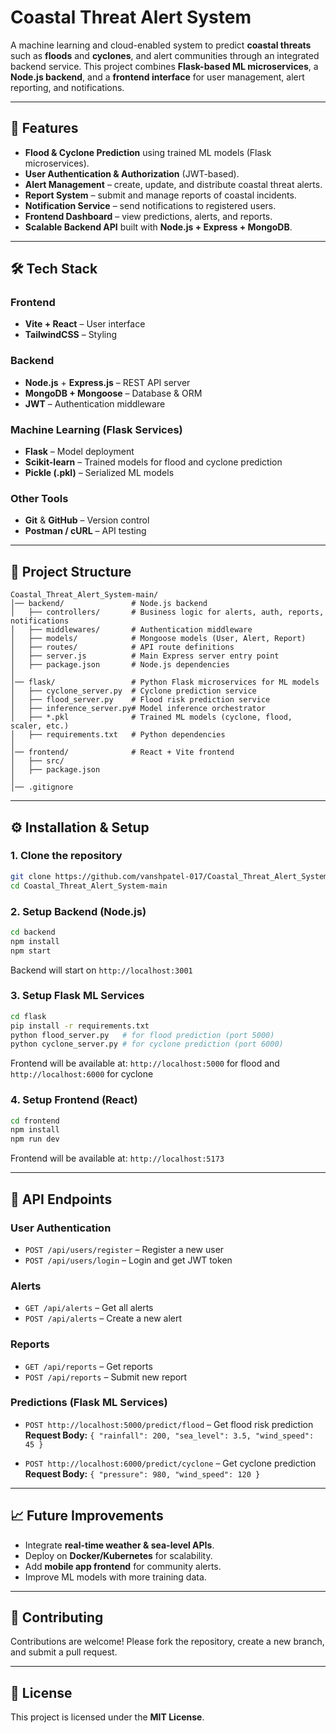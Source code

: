 # Coastal Threat Alert System

A machine learning and cloud-enabled system to predict **coastal threats** such as **floods** and **cyclones**, and alert communities through an integrated backend service. This project combines **Flask-based ML microservices**, a **Node.js backend**, and a **frontend interface** for user management, alert reporting, and notifications.

---

## 🚀 Features

* **Flood & Cyclone Prediction** using trained ML models (Flask microservices).
* **User Authentication & Authorization** (JWT-based).
* **Alert Management** – create, update, and distribute coastal threat alerts.
* **Report System** – submit and manage reports of coastal incidents.
* **Notification Service** – send notifications to registered users.
* **Frontend Dashboard** – view predictions, alerts, and reports.
* **Scalable Backend API** built with **Node.js + Express + MongoDB**.

---

## 🛠 Tech Stack

### Frontend

* **Vite + React** – User interface
* **TailwindCSS** – Styling

### Backend

* **Node.js** + **Express.js** – REST API server
* **MongoDB + Mongoose** – Database & ORM
* **JWT** – Authentication middleware

### Machine Learning (Flask Services)

* **Flask** – Model deployment
* **Scikit-learn** – Trained models for flood and cyclone prediction
* **Pickle (.pkl)** – Serialized ML models

### Other Tools

* **Git** & **GitHub** – Version control
* **Postman / cURL** – API testing

---

## 📂 Project Structure

```
Coastal_Threat_Alert_System-main/
│── backend/               # Node.js backend
│   ├── controllers/       # Business logic for alerts, auth, reports, notifications
│   ├── middlewares/       # Authentication middleware
│   ├── models/            # Mongoose models (User, Alert, Report)
│   ├── routes/            # API route definitions
│   ├── server.js          # Main Express server entry point
│   ├── package.json       # Node.js dependencies
│
│── flask/                 # Python Flask microservices for ML models
│   ├── cyclone_server.py  # Cyclone prediction service
│   ├── flood_server.py    # Flood risk prediction service
│   ├── inference_server.py# Model inference orchestrator
│   ├── *.pkl              # Trained ML models (cyclone, flood, scaler, etc.)
│   ├── requirements.txt   # Python dependencies
│
│── frontend/              # React + Vite frontend
│   ├── src/
│   ├── package.json
│
│── .gitignore
```

---

## ⚙️ Installation & Setup

### 1. Clone the repository

```bash
git clone https://github.com/vanshpatel-017/Coastal_Threat_Alert_System.git
cd Coastal_Threat_Alert_System-main
```

### 2. Setup Backend (Node.js)

```bash
cd backend
npm install
npm start
```

Backend will start on `http://localhost:3001`

### 3. Setup Flask ML Services

```bash
cd flask
pip install -r requirements.txt
python flood_server.py   # for flood prediction (port 5000)
python cyclone_server.py # for cyclone prediction (port 6000)
```

Frontend will be available at: `http://localhost:5000` for flood and `http://localhost:6000` for cyclone 

### 4. Setup Frontend (React)

```bash
cd frontend
npm install
npm run dev
```

Frontend will be available at: `http://localhost:5173`

---

## 🔌 API Endpoints

### User Authentication

* `POST /api/users/register` – Register a new user
* `POST /api/users/login` – Login and get JWT token

### Alerts

* `GET /api/alerts` – Get all alerts
* `POST /api/alerts` – Create a new alert

### Reports

* `GET /api/reports` – Get reports
* `POST /api/reports` – Submit new report

### Predictions (Flask ML Services)

* `POST http://localhost:5000/predict/flood` – Get flood risk prediction
  **Request Body:** `{ "rainfall": 200, "sea_level": 3.5, "wind_speed": 45 }`

* `POST http://localhost:6000/predict/cyclone` – Get cyclone prediction
  **Request Body:** `{ "pressure": 980, "wind_speed": 120 }`

---

## 📈 Future Improvements

* Integrate **real-time weather & sea-level APIs**.
* Deploy on **Docker/Kubernetes** for scalability.
* Add **mobile app frontend** for community alerts.
* Improve ML models with more training data.

---

## 🤝 Contributing

Contributions are welcome! Please fork the repository, create a new branch, and submit a pull request.

---

## 📜 License

This project is licensed under the **MIT License**.
